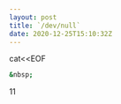 ```yaml
---
layout: post
title: `/dev/null`
date: 2020-12-25T15:10:32Z
---
```

cat<<EOF
```sh
&nbsp;
```
11
